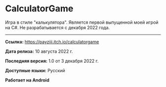 # CalculatorGame
Игра в стиле "калькулятора". Является первой выпущенной моей игрой на C#. Не разрабатывается с декабря 2022 года.

------------------------------------------------------------------------------

**Ссылка:** https://payziii.itch.io/calculatorgame

**Дата релиза:** 10 августа 2022 г.

**Последняя версия:** 1.0 от 3 декабря 2022 г.

**Доступные языки:** Русский

**Работает на Android**
